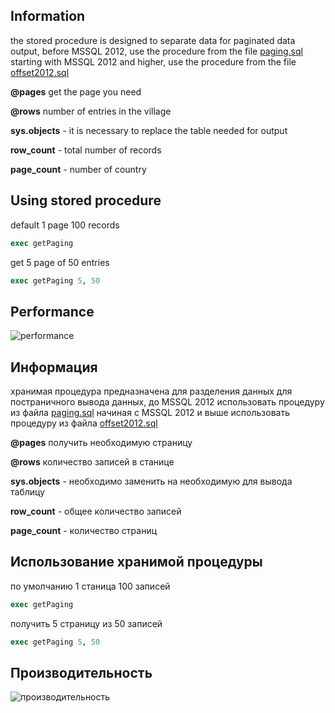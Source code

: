 ## Information

the stored procedure is designed to separate data for paginated data output,
before MSSQL 2012, use the procedure from the file [paging.sql](https://github.com/itNasyrov/SQL-Server-Samples/blob/master/paging/paging.sql)
starting with MSSQL 2012 and higher, use the procedure from the file [offset2012.sql](https://github.com/itNasyrov/SQL-Server-Samples/blob/master/paging/offset2012)

  
**@pages** get the page you need
  
**@rows** number of entries in the village
  
**sys.objects** - it is necessary to replace the table needed for output
  
**row_count** - total number of records
  
**page_count** - number of country
  
## Using stored procedure
  
default 1 page 100 records
  
```sql 
exec getPaging 
```
  
get 5 page of 50 entries
  
```sql 
exec getPaging 5, 50 
```

## Performance

![performance](https://i.snag.gy/zDBZYW.jpg)
  

## Информация

хранимая процедура предназначена для разделения данных для постраничного вывода данных,
до MSSQL 2012 использовать процедуру из файла [paging.sql](https://github.com/itNasyrov/SQL-Server-Samples/blob/master/paging/paging.sql)
начиная с MSSQL 2012 и выше использовать процедуру из файла [offset2012.sql](https://github.com/itNasyrov/SQL-Server-Samples/blob/master/paging/offset2012) 

**@pages** получить необходимую страницу

**@rows** количество записей в станице

**sys.objects** - необходимо заменить на необходимую для вывода таблицу

**row_count** - общее количество записей

**page_count** - количество страниц

## Использование хранимой процедуры

по умолчанию 1 станица 100 записей
```sql 
exec getPaging 
```

получить 5 страницу из 50 записей
```sql 
exec getPaging 5, 50 
```

## Производительность

![производительность](https://i.snag.gy/zDBZYW.jpg)
